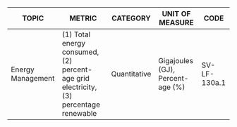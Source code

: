 | TOPIC | METRIC | CATEGORY | UNIT OF MEASURE | CODE |
|-------|--------|----------|-----------------|------|
| Energy Management | (1) Total energy consumed, (2) percent- age grid electricity, (3) percentage renewable | Quantitative | Gigajoules (GJ), Percent- age (%) | SV-LF-130a.1 |